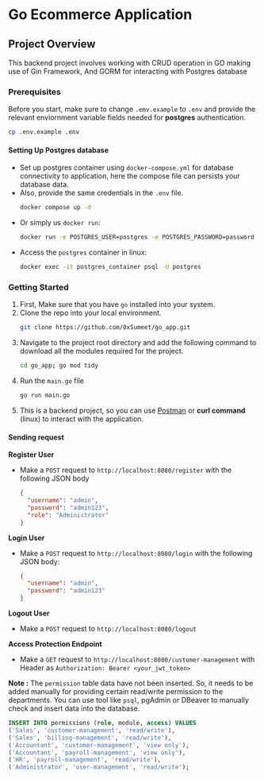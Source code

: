 # Go Ecommerce Application 

## Project Overview
This backend project involves working with CRUD operation in GO making use of Gin Framework, And GORM for interacting with Postgres database

### Prerequisites
Before you start, make sure to change `.emv.example` to `.env` and provide the relevant enviornment variable fields needed for **postgres** authentication.
```bash
cp .env.example .env
```
#### Setting Up Postgres database
- Set up postgres container using `docker-compose.yml` for database connectivity to application, here the compose file can persists your database data.
- Also, provide the same credentials in the `.env` file.
  ```bash
  docker compose up -d
  ```
- Or simply us `docker run`:
  ```bash
  docker run -e POSTGRES_USER=postgres -e POSTGRES_PASSWORD=password -e POSTGRES_DB=db_name --name=postgres_container -d -p 5432:5432 postgres:14
  ```
- Access the `postgres` container in linux:
  ```bash
  docker exec -it postgres_container psql -U postgres
  ```

### Getting Started
1. First, Make sure that you have `go` installed into your system.
2. Clone the repo into your local environment.
   ```bash
   git clone https://github.com/0xSumeet/go_app.git
   ```
3. Navigate to the project root directory and add the following command to download all the modules required for the project.
   ```bash
   cd go_app; go mod tidy 
   ```
4. Run the `main.go` file
   ```bash
   go run main.go
   ```
5. This is a backend project, so you can use [Postman](https://www.postman.com/) or **curl command** (linux) to interact with the application.

#### Sending request
**Register User**
  - Make a `POST` request to `http://localhost:8080/register` with the following JSON body
    ```json
    {
      "username": "admin",
      "password": "admin123",
      "role": "Administrator"
    }
    ```
**Login User**
  - Make a `POST` request to `http://localhost:8080/login` with the following JSON body:
    ```json
    {
      "username": "admin",
      "password": "admin123"
    }
    ```
**Logout User**
  - Make a `POST` request to `http://localhost:8080/logout`

**Access Protection Endpoint**
  - Make a `GET` request to `http://localhost:8080/customer-management` with Header as `Authorization: Bearer <your_jwt_token>`

**Note :** The `permission` table data have not been inserted. So, it needs to be added manually for providing certain read/write permission to the departments. You can use tool like `psql`, pgAdmin or DBeaver to manually check and insert data into the database. 
  ```sql
  INSERT INTO permissions (role, module, access) VALUES 
  ('Sales', 'customer-management', 'read/write'),
  ('Sales', 'billing-management', 'read/write'),
  ('Accountant', 'customer-management', 'view only'),
  ('Accountant', 'payroll-management', 'view only'),
  ('HR', 'payroll-management', 'read/write'),
  ('Administrator', 'user-management', 'read/write');
  ``` 
